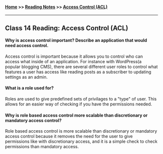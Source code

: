 #### [Home](https://joelmwatson.github.io) >> [Reading Notes](https://joelmwatson.github.io/reading-notes) >> [Access Control (ACL)](https://JoelMWatson.github.io/reading-notes/class-14-reading)

---

## Class 14 Reading: Access Control (ACL)

#### Why is access control important? Describe an application that would need access control.

Access control is important because it allows you to control who can access what
inside of an application. For instance with WordPress(a popular blogging CMS),
there are several different user roles to control what features a user has access
like reading posts as a subscriber to updating settings as an admin.

#### What is a role used for?

Roles are used to give predefined sets of privilages to a "type" of user. This allows
for an easier way of checking if you have the permissions needed.

#### Why is role based access control more scalable than discretionary or mandatory access control?

Role based access control is more scalable than discretionary or mandatory access
control because it removes the need for the user to give permissions like with
discretionary access, and it is a simple check to check permissions than mandatory
access.

